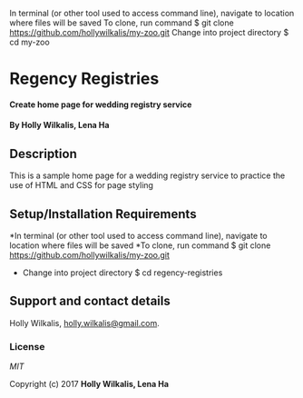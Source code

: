 In terminal (or other tool used to access command line), navigate to location where files will be saved
To clone, run command $ git clone https://github.com/hollywilkalis/my-zoo.git
Change into project directory $ cd my-zoo

# Regency Registries

#### Create home page for wedding registry service

#### By Holly Wilkalis, Lena Ha

## Description

This is a sample home page for a wedding registry service to practice the use of HTML and CSS for page styling

## Setup/Installation Requirements

*In terminal (or other tool used to access command line), navigate to location where files will be saved
*To clone, run command $ git clone https://github.com/hollywilkalis/my-zoo.git
* Change into project directory $ cd regency-registries


## Support and contact details

Holly Wilkalis, holly.wilkalis@gmail.com.


### License

*MIT*

Copyright (c) 2017 **Holly Wilkalis, Lena Ha**
